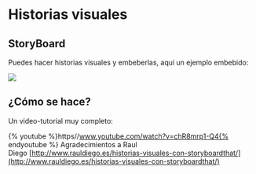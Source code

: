 
# Historias visuales

## StoryBoard

Puedes hacer historias visuales y embeberlas, aquí un ejemplo embebido:

![](//sbt.blob.core.windows.net/storyboards/anna-warfield/12-labors-of-herakles.png)

## ¿Cómo se hace?

Un video-tutorial muy completo:

{% youtube %}https//www.youtube.com/watch?v=chR8mrp1-Q4{% endyoutube %}
Agradecimientos a Raul Diego [http://www.rauldiego.es/historias-visuales-con-storyboardthat/](http://www.rauldiego.es/historias-visuales-con-storyboardthat/)

